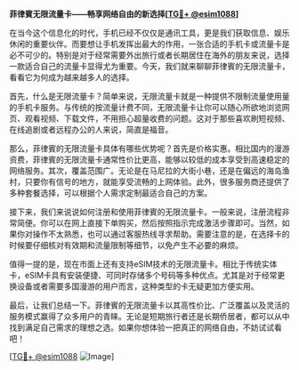 **菲律賓无限流量卡——畅享网络自由的新选择[[TG💪+ @esim1088](https://t.me/s/esim1088)]**

在当今这个信息化的时代，手机已经不仅仅是通讯工具，更是我们获取信息、娱乐休闲的重要伙伴。而要想让手机发挥出最大的作用，一张合适的手机卡或流量卡是必不可少的。特别是对于经常需要外出旅行或者长期居住在海外的朋友来说，选择一款适合自己的流量卡显得尤为重要。今天，我们就来聊聊菲律賓的无限流量卡，看看它为何成为越来越多人的选择。

首先，什么是无限流量卡？简单来说，无限流量卡就是一种提供不限制流量使用量的手机卡服务。与传统的按流量计费不同，无限流量卡让你可以随心所欲地浏览网页、观看视频、下载文件，不用担心超量收费的问题。这对于那些喜欢刷短视频、在线追剧或者远程办公的人来说，简直是福音。

那么，菲律賓的无限流量卡具体有哪些优势呢？首先是价格实惠。相比国内的漫游资费，菲律賓的无限流量卡通常性价比更高，能够以较低的成本享受到高速稳定的网络服务。其次，覆盖范围广。无论是在马尼拉的大街小巷，还是在偏远的海岛渔村，只要你有信号的地方，就能享受流畅的上网体验。此外，很多服务商还提供了多种套餐选择，可以根据个人需求定制最适合自己的方案。

接下来，我们来说说如何注册和使用菲律賓的无限流量卡。一般来说，注册流程非常简便。你可以在网上直接下单购买，然后按照指示完成激活步骤即可。当然，如果你对操作不太熟悉，也可以通过客服热线寻求帮助。需要注意的是，在选择卡的时候要仔细核对有效期和流量限制等细节，以免产生不必要的麻烦。

值得一提的是，现在市面上还有支持eSIM技术的无限流量卡。相比于传统实体卡，eSIM卡具有安装便捷、可同时存储多个号码等多种优点。尤其是对于经常更换设备或者需要多国漫游的用户而言，这种类型的卡无疑更加方便实用。

最后，让我们总结一下。菲律賓的无限流量卡以其高性价比、广泛覆盖以及灵活的服务模式赢得了众多用户的青睐。无论是短期旅行者还是长期侨居者，都可以从中找到满足自己需求的理想之选。如果你想体验一把真正的网络自由，不妨试试看吧！

[[TG💪+ @esim1088](https://t.me/s/esim1088) ![Image](https://i.postimg.cc/4NQfJmqS/Snipaste-2025-05-13-00-14-12.png)]